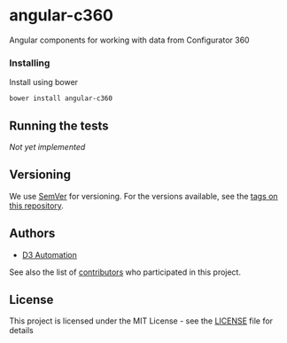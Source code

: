# angular-c360
Angular components for working with data from Configurator 360

### Installing

Install using bower
```
bower install angular-c360
```

## Running the tests

_Not yet implemented_

## Versioning

We use [SemVer](http://semver.org/) for versioning. For the versions available, see the [tags on this repository](https://github.com/D3Automation/angular-c360/tags). 

## Authors

* [D3 Automation](http://d3tech.net/solutions/automation/)

See also the list of [contributors](https://github.com/D3Automation/angular-c360-sample/contributors) who participated in this project.

## License

This project is licensed under the MIT License - see the [LICENSE](LICENSE) file for details
